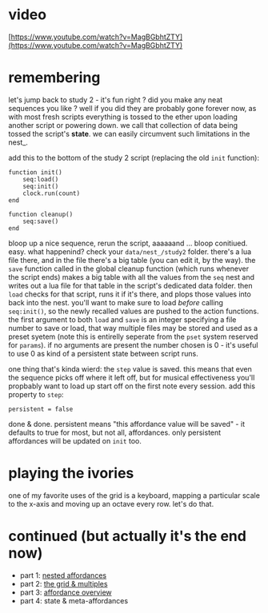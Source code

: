 # video

[https://www.youtube.com/watch?v=MagBGbhtZTY](https://www.youtube.com/watch?v=MagBGbhtZTY)

# remembering

let's jump back to study 2 - it's fun right ? did you make any neat sequences you like ? well if you did they are probably gone forever now, as with most fresh scripts everything is tossed to the ether upon loading another script or powering down. we call that collection of data being tossed the script's **state**. we can easily circumvent such limitations in the nest_.

add this to the bottom of the study 2 script (replacing the old `init` function):
```
function init()
    seq:load()
    seq:init()
    clock.run(count)
end

function cleanup()
    seq:save()
end
```
bloop up a nice sequence, rerun the script, aaaaaand ... bloop conitiued. easy. what happenind? check your `data/nest_/study2` folder. there's a lua file there, and in the file there's a big table (you can edit it, by the way). the `save` function called in the global cleanup function (which runs whenever the script ends) makes a big table with all the values from the `seq` nest and writes out a lua file for that table in the script's dedicated data folder. then `load` checks for that script, runs it if it's there, and plops those values into back into the nest. you'll want to make sure to load _before_ calling `seq:init()`, so the newly recalled values are pushed to the action functions. the first argument to both `load` and `save` is an integer specifying a file number to save or load, that way multiple files may be stored and used as a preset syetem (note this is entirelly seperate from the `pset` system reserved for `params`). if no arguments are present the number chosen is 0 - it's useful to use 0 as kind of a persistent state between script runs. 

one thing that's kinda wierd: the `step` value is saved. this means that even the sequence picks off where it left off, but for musical effectiveness you'll propbably want to load up start off on the first note every session. add this property to `step`:
```
persistent = false
```
done & done. persistent means "this affordance value will be saved" - it defaults to true for most, but not all, affordances. only persistent affordances will be updated on `init` too.

# playing the ivories

one of my favorite uses of the grid is a keyboard, mapping a particular scale to the x-axis and moving up an octave every row. let's do that.

# continued (but actually it's the end now)

- part 1: [nested affordances](./study1.md)
- part 2: [the grid & multiples](./study2.md)
- part 3: [affordance overview](./study3.md)
- part 4: state & meta-affordances

